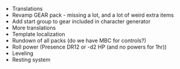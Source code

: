 - Translations
- Revamp GEAR pack - missing a lot, and a lot of weird extra items
- Add start group to gear included in character generator
- More translations
- Template localization
- Rundown of all packs (do we have MBC for controls?)
- Roll power (Presence DR12 or -d2 HP (and no powers for 1hr))
- Leveling
- Resting system